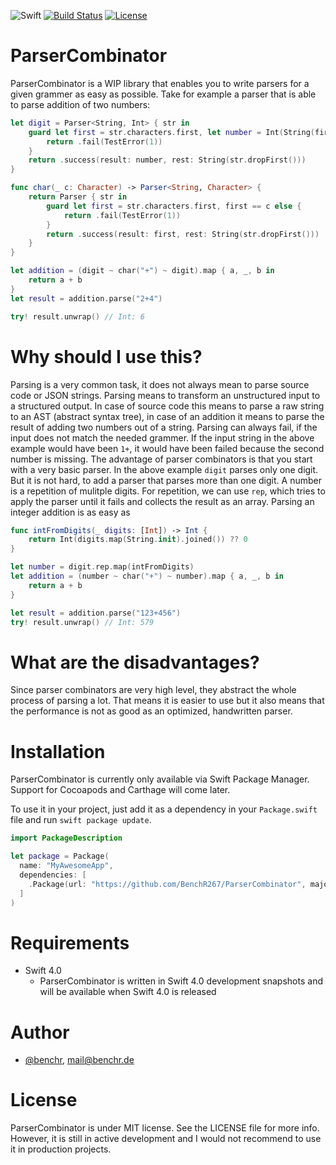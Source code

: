 ![Swift](https://img.shields.io/badge/Swift-4.0-orange.svg)
[![Build Status](https://travis-ci.org/BenchR267/ParserCombinator.svg?branch=master)](https://travis-ci.org/BenchR267/ParserCombinator)
[![License](http://img.shields.io/badge/license-MIT-lightgrey.svg?style=flat)](http://mit-license.org)

# ParserCombinator

ParserCombinator is a WIP library that enables you to write parsers for a given grammer as easy as possible. Take for example a parser that is able to parse addition of two numbers:

```Swift
let digit = Parser<String, Int> { str in
    guard let first = str.characters.first, let number = Int(String(first)) else {
        return .fail(TestError(1))
    }
    return .success(result: number, rest: String(str.dropFirst()))
}

func char(_ c: Character) -> Parser<String, Character> {
    return Parser { str in
        guard let first = str.characters.first, first == c else {
            return .fail(TestError(1))
        }
        return .success(result: first, rest: String(str.dropFirst()))
    }
}

let addition = (digit ~ char("+") ~ digit).map { a, _, b in
    return a + b
}
let result = addition.parse("2+4")

try! result.unwrap() // Int: 6
```

# Why should I use this?

Parsing is a very common task, it does not always mean to parse source code or JSON strings. Parsing means to transform an unstructured input to a structured output. In case of source code this means to parse a raw string to an AST (abstract syntax tree), in case of an addition it means to parse the result of adding two numbers out of a string.
Parsing can always fail, if the input does not match the needed grammer. If the input string in the above example would have been `1+`, it would have been failed because the second number is missing.
The advantage of parser combinators is that you start with a very basic parser. In the above example `digit` parses only one digit. But it is not hard, to add a parser that parses more than one digit. A number is a repetition of mulitple digits. For repetition, we can use `rep`, which tries to apply the parser until it fails and collects the result as an array.
Parsing an integer addition is as easy as

```Swift
func intFromDigits(_ digits: [Int]) -> Int {
    return Int(digits.map(String.init).joined()) ?? 0
}

let number = digit.rep.map(intFromDigits)
let addition = (number ~ char("+") ~ number).map { a, _, b in
    return a + b
}

let result = addition.parse("123+456")
try! result.unwrap() // Int: 579
```

# What are the disadvantages?

Since parser combinators are very high level, they abstract the whole process of parsing a lot. That means it is easier to use but it also means that the performance is not as good as an optimized, handwritten parser.

# Installation

ParserCombinator is currently only available via Swift Package Manager. Support for Cocoapods and Carthage will come later.

To use it in your project, just add it as a dependency in your `Package.swift` file and run `swift package update`.

```Swift
import PackageDescription

let package = Package(
  name: "MyAwesomeApp",
  dependencies: [
    .Package(url: "https://github.com/BenchR267/ParserCombinator", majorVersion: 0)
  ]
)
```

# Requirements

* Swift 4.0
    * ParserCombinator is written in Swift 4.0 development snapshots and will be available when Swift 4.0 is released

# Author

* [@benchr](https://twitter.com/benchr), mail@benchr.de

# License

ParserCombinator is under MIT license. See the LICENSE file for more info. However, it is still in active development and I would not recommend to use it in production projects.
